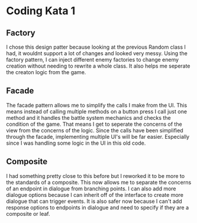 # Coding Kata 1

## Factory

I chose this design patter because looking at the previous Random class I had, it wouldnt support a lot of changes and looked very messy.
Using the factory pattern, I can inject different enemy factories to change enemy creation without needing to rewrite a whole class.
It also helps me seperate the creaton logic from the game.

## Facade
The facade pattern allows me to simplify the calls I make from the UI. This means instead of calling multiple methods on a button press I call just one method and it handles the battle system mechanics and checks the condition of the game. That means I get to seperate the concerns of the view from the concerns of the logic. Since the calls have been simplified through the facade, implementing multiple UI's will be far easier. Especially since I was handling some logic in the UI in this old code.

## Composite
I had something pretty close to this before but I reworked it to be more to the standards of a composite. This now allows me to separate the concerns of an endpoint in dialogue from branching points. I can also add more dialogue options because I can inherit off of the interface to create more dialogue that can trigger events. It is also safer now because I can't add response options to endpoints in dialogue and need to specify if they are a composite or leaf.